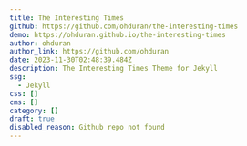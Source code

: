 ```yaml
---
title: The Interesting Times
github: https://github.com/ohduran/the-interesting-times
demo: https://ohduran.github.io/the-interesting-times
author: ohduran
author_link: https://github.com/ohduran
date: 2023-11-30T02:48:39.484Z
description: The Interesting Times Theme for Jekyll
ssg:
  - Jekyll
css: []
cms: []
category: []
draft: true
disabled_reason: Github repo not found
---
```

